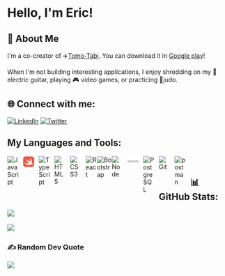 <h1>Hello, I'm Eric!</h1>
<h2>📖 About Me</h2>

I'm a co-creator of ✈️[Tomo-Tabi](https://github.com/tomo-tabi). You can download it in
[Google play](https://play.google.com/store/apps/details?id=com.tomotabi.TomoTabi&hl=es&pli=1)!

When I'm not building interesting applications, I enjoy shredding on my 🎸 electric guitar, playing 🎮 video games, or practicing 🥋judo.

## 🌐 Connect with me:
[![LinkedIn](https://img.shields.io/badge/LinkedIn-%230077B5.svg?logo=linkedin&logoColor=white)](https://linkedin.com/in/eytam) 
[![Twitter](https://img.shields.io/badge/Twitter-%231DA1F2.svg?logo=Twitter&logoColor=white)](https://twitter.com/RoninT619) 


<h2>My Languages and Tools:</h2>

<a href="https://developer.mozilla.org/en-US/docs/Web/JavaScript"><img align="left" alt="JavaScript" width="26px" src="https://cdn.jsdelivr.net/gh/devicons/devicon/icons/javascript/javascript-original.svg" style="padding-right:10px;" /></a>
<a href="https://developer.apple.com/swift/" target="_blank" rel="noreferrer"><img align="left" src="https://raw.githubusercontent.com/devicons/devicon/master/icons/swift/swift-original.svg" alt="swift" width="26px" style="padding-right:10px;" /> </a>
<a href="https://www.typescriptlang.org/"><img align="left" alt="TypeScript" width="26px" style="padding-right:10px;" src="https://upload.wikimedia.org/wikipedia/commons/thumb/4/4c/Typescript_logo_2020.svg/1024px-Typescript_logo_2020.svg.png?20210506173343" /></a>
<a href="https://en.wikipedia.org/wiki/HTML5"><img align="left" alt="HTML5" width="26px" src="https://cdn.jsdelivr.net/gh/devicons/devicon/icons/html5/html5-original.svg" style="padding-right:10px;" /></a>
<a href="https://developer.mozilla.org/en-US/docs/Web/CSS"><img align="left" alt="CSS3" width="26px" src="https://cdn.jsdelivr.net/gh/devicons/devicon/icons/css3/css3-original.svg" style="padding-right:10px;" /></a>
<a href="https://reactjs.org/"><img align="left" alt="React" width="26px" src="https://cdn.worldvectorlogo.com/logos/react-1.svg" /></a>
<a href="https://getbootstrap.com/"><img align="left" alt="Bootstrap" width="34px" src="https://getbootstrap.com/docs/5.2/assets/brand/bootstrap-logo-shadow.png" /></a>
<a href="https://nodejs.org/en/"><img align="left" alt="Node" width="26px" src="https://www.vectorlogo.zone/logos/nodejs/nodejs-icon.svg" style="padding-right:10px;" /></a>
<a href="https://expressjs.com" target="_blank"> <img align="left" src="https://raw.githubusercontent.com/devicons/devicon/master/icons/express/express-original-wordmark.svg" alt="express" width="26px" style="padding-right:10px;"  /> </a>
<a href="https://www.postgresql.org/"><img align="left" alt="PostgreSQL" width="26px" src="https://www.vectorlogo.zone/logos/postgresql/postgresql-icon.svg" style="padding-right:10px;" /></a>
<a href="https://git-scm.com/"><img align="left" alt="Git" width="26px" src="https://cdn.jsdelivr.net/gh/devicons/devicon/icons/git/git-original.svg" style="padding-right:10px;" /></a>
<a href="https://postman.com" target="_blank" rel="noreferrer"> <img align="left" src="https://www.vectorlogo.zone/logos/getpostman/getpostman-icon.svg" alt="postman" width="26px" style="padding-right:10px;" /> </a> <br>

<h2>📊 GitHub Stats:</h2> 

![](https://github-readme-stats.vercel.app/api/top-langs/?username=Ronin619&theme=blue-green&hide_border=false&include_all_commits=false&count_private=false&layout=compact)

[![](https://visitcount.itsvg.in/api?id=Ronin619&icon=8&color=1)](https://visitcount.itsvg.in)


<!-- Proudly created with GPRM ( https://gprm.itsvg.in ) -->

### ✍️ Random Dev Quote
![](https://quotes-github-readme.vercel.app/api?type=horizontal&theme=radical)





